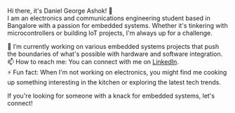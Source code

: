 Hi there, it's Daniel George Ashok! 👋  
I am an electronics and communications engineering student based in Bangalore with a passion for embedded systems. Whether it's tinkering with microcontrollers or building IoT projects, I'm always up for a challenge.

🔭 I’m currently working on various embedded systems projects that push the boundaries of what's possible with hardware and software integration.  
📫 How to reach me: You can connect with me on [LinkedIn](https://www.linkedin.com/in/daniel-george-ashok/).  
⚡ Fun fact: When I'm not working on electronics, you might find me cooking up something interesting in the kitchen or exploring the latest tech trends.

If you're looking for someone with a knack for embedded systems, let's connect!
